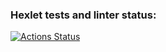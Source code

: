 ### Hexlet tests and linter status:
[![Actions Status](https://github.com/nf9c/frontend-project-44/workflows/hexlet-check/badge.svg)](https://github.com/nf9c/frontend-project-44/actions)